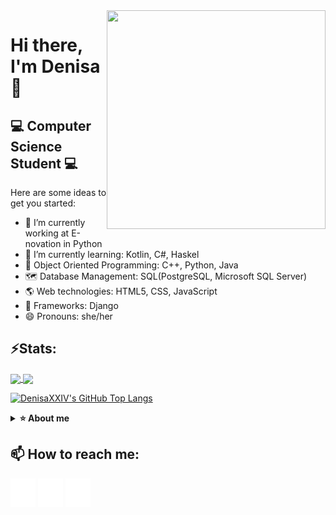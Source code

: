 <img src="https://i.pinimg.com/736x/dc/7a/2f/dc7a2f909252775b30dd062c33ebbf64.jpg" width="350" height="350" align="right"/>

# Hi there, I'm Denisa 👋

## :computer: Computer Science Student :computer:


Here are some ideas to get you started:

- 🔭 I’m currently working at E-novation in Python
- 🌱 I’m currently learning: Kotlin, C#, Haskel
- :peacock: Object Oriented Programming: C++, Python, Java
- :world_map: Database Management: SQL(PostgreSQL, Microsoft SQL Server)
- :earth_americas: Web technologies: HTML5, CSS, JavaScript
- :blue_heart: Frameworks: Django
- 😄 Pronouns: she/her

## ⚡Stats:

<a href="https://github.com/anuraghazra/github-readme-stats">
  <img align="center" src="https://github-readme-stats.vercel.app/api?username=DenisaXXIV&hide=prs,issues&count_private=true&show_icons=true&theme=aura_dark" />
</a>
<a href="https://github.com/anuraghazra/convoychat">
  <img align="center" src="https://github-readme-stats.vercel.app/api/wakatime?username=DenisaXXIV&theme=aura_dark" />
</a>

[![DenisaXXIV's GitHub Top Langs](https://github-readme-stats.vercel.app/api/top-langs/?username=DenisaXXIV&theme=aura_dark&langs_count=10&layout=compact)](https://github.com/anuraghazra/github-readme-stats)

<details>	
  <summary><b>⭐ About me</b></summary>
  
* Good problem solving skills
* Coding and debugging.
* Editing source-code.
* Extremely organised with a high level of attention to details
* Profiling and analyzing algorithms.
* Goal-oriented mindset
* Ambitious, hard working, energetic and reliable

*I have the ability to work independently as well as being part of a team*
  
  </details>

## 📫 How to reach me:
[<img alt="Portofolio" width="40px" src="util/portofolio.svg" />](https://denisa-vasile.info/)
[<img alt="LinkedIn" width="40px" src="util/linkedin.svg" />](https://www.linkedin.com/in/denisa-georgiana-v-358739196)
[<img alt="Facebook" width="40px" src="util/facebook.svg" />](https://www.facebook.com/DenisaGVasile/)
